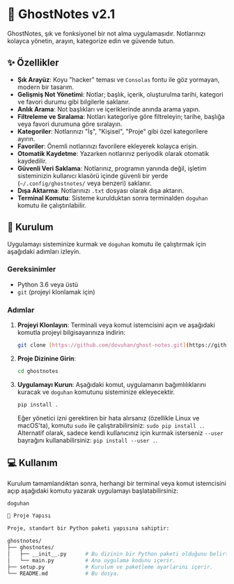 # 👻 GhostNotes v2.1

GhostNotes, şık ve fonksiyonel bir not alma uygulamasıdır. Notlarınızı kolayca yönetin, arayın, kategorize edin ve güvende tutun.

## ✨ Özellikler

- **Şık Arayüz**: Koyu "hacker" teması ve `Consolas` fontu ile göz yormayan, modern bir tasarım.
- **Gelişmiş Not Yönetimi**: Notlar; başlık, içerik, oluşturulma tarihi, kategori ve favori durumu gibi bilgilerle saklanır.
- **Anlık Arama**: Not başlıkları ve içeriklerinde anında arama yapın.
- **Filtreleme ve Sıralama**: Notları kategoriye göre filtreleyin; tarihe, başlığa veya favori durumuna göre sıralayın.
- **Kategoriler**: Notlarınızı "İş", "Kişisel", "Proje" gibi özel kategorilere ayırın.
- **Favoriler**: Önemli notlarınızı favorilere ekleyerek kolayca erişin.
- **Otomatik Kaydetme**: Yazarken notlarınız periyodik olarak otomatik kaydedilir.
- **Güvenli Veri Saklama**: Notlarınız, programın yanında değil, işletim sisteminizin kullanıcı klasörü içinde güvenli bir yerde (`~/.config/ghostnotes/` veya benzeri) saklanır.
- **Dışa Aktarma**: Notlarınızı `.txt` dosyası olarak dışa aktarın.
- **Terminal Komutu**: Sisteme kurulduktan sonra terminalden `doguhan` komutu ile çalıştırılabilir.

## 🚀 Kurulum

Uygulamayı sisteminize kurmak ve `doguhan` komutu ile çalıştırmak için aşağıdaki adımları izleyin.

### Gereksinimler
- Python 3.6 veya üstü
- `git` (projeyi klonlamak için)

### Adımlar

1.  **Projeyi Klonlayın**:
    Terminali veya komut istemcisini açın ve aşağıdaki komutla projeyi bilgisayarınıza indirin:
    ```sh
    git clone [https://github.com/dovuhan/ghost-notes.git](https://github.com/dovuhan/ghost-notes.git)
    ```

2.  **Proje Dizinine Girin**:
    ```sh
    cd ghostnotes
    ```

3.  **Uygulamayı Kurun**:
    Aşağıdaki komut, uygulamanın bağımlılıklarını kuracak ve `doguhan` komutunu sisteminize ekleyecektir.
    ```sh
    pip install .
    ```
    Eğer yönetici izni gerektiren bir hata alırsanız (özellikle Linux ve macOS'ta), komutu `sudo` ile çalıştırabilirsiniz: `sudo pip install .`. Alternatif olarak, sadece kendi kullanıcınız için kurmak isterseniz `--user` bayrağını kullanabilirsiniz: `pip install --user .`.

## 💻 Kullanım

Kurulum tamamlandıktan sonra, herhangi bir terminal veya komut istemcisini açıp aşağıdaki komutu yazarak uygulamayı başlatabilirsiniz:

```sh
doguhan

📂 Proje Yapısı

Proje, standart bir Python paketi yapısına sahiptir:

ghostnotes/
├── ghostnotes/
│   ├── __init__.py      # Bu dizinin bir Python paketi olduğunu belirtir.
│   └── main.py          # Ana uygulama kodunu içerir.
├── setup.py             # Kurulum ve paketleme ayarlarını içerir.
└── README.md            # Bu dosya.

